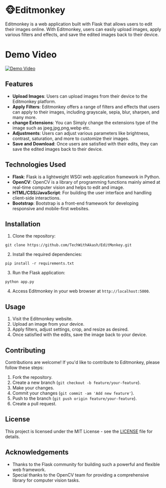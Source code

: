 
# 🐵Editmonkey 

Editmonkey is a web application built with Flask that allows users to edit their images online. With Editmonkey, users can easily upload images, apply various filters and effects, and save the edited images back to their device.

# Demo Video

[![Demo Video](https://img.youtube.com/vi/placeholder/0.jpg)](https://github.com/user-attachments/assets/3feb7c94-de29-446f-8769-d0b9423a856e)

## Features

- **Upload Images**: Users can upload images from their device to the Editmonkey platform.
- **Apply Filters**: Editmonkey offers a range of filters and effects that users can apply to their images, including grayscale, sepia, blur, sharpen, and many more.
- **change Extensions**: You can Simply change the extensions type of the image such as jpeg,jpg,png,webp etc.
- **Adjustments**: Users can adjust various parameters like brightness, contrast, saturation, and more to customize their images.
- **Save and Download**: Once users are satisfied with their edits, they can save the edited images back to their device.

## Technologies Used

- **Flask**: Flask is a lightweight WSGI web application framework in Python.
- **OpenCV**: OpenCV is a library of programming functions mainly aimed at real-time computer vision and helps to edit and image.
- **HTML/CSS/JavaScript**: For building the user interface and handling client-side interactions.
- **Bootstrap**: Bootstrap is a front-end framework for developing responsive and mobile-first websites.

## Installation

1. Clone the repository:

```
git clone https://github.com/TechWithAkash/EditMonkey.git
```

2. Install the required dependencies:

```
pip install -r requirements.txt
```

3. Run the Flask application:

```
python app.py
```

4. Access Editmonkey in your web browser at `http://localhost:5000`.

## Usage

1. Visit the Editmonkey website.
2. Upload an image from your device.
3. Apply filters, adjust settings, crop, and resize as desired.
4. Once satisfied with the edits, save the image back to your device.

## Contributing

Contributions are welcome! If you'd like to contribute to Editmonkey, please follow these steps:

1. Fork the repository.
2. Create a new branch (`git checkout -b feature/your-feature`).
3. Make your changes.
4. Commit your changes (`git commit -am 'Add new feature'`).
5. Push to the branch (`git push origin feature/your-feature`).
6. Create a pull request.

## License

This project is licensed under the MIT License - see the [LICENSE](LICENSE) file for details.

## Acknowledgements

- Thanks to the Flask community for building such a powerful and flexible web framework.
- Special thanks to the OpenCV team for providing a comprehensive library for computer vision tasks.

